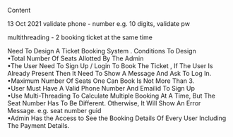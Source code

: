 Content

13 Oct 2021
validate phone - number e.g. 10 digits,        validate pw

multithreading    - 2 booking ticket at the same time

Need To Design A Ticket Booking System . Conditions To Design           
•Total Number Of Seats Allotted By The Admin               
•The User Need To Sign Up / Login To Book The Ticket , If The User Is Already Present Then It Need To Show A Message And Ask To Log In.                
•Maximum Number Of Seats One Can Book Is Not More Than 3.            
•User Must Have A Valid Phone Number And Emailid To Sign Up                  
•Use Multi-Threading To Calculate Multiple Booking At A Time, But The Seat Number Has To Be Different. Otherwise, It Will Show An Error Message. e.g. seat number guid        
•Admin Has the Access to See the Booking Details Of Every User Including The Payment Details.
